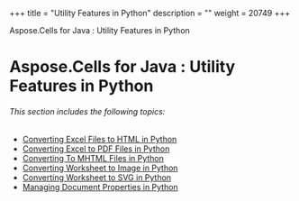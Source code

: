 +++
title = "Utility Features in Python" 
description = "" 
weight = 20749 
+++

Aspose.Cells for Java : Utility Features in Python  

# Aspose.Cells for Java : Utility Features in Python


###### This section includes the following topics:  

*   [Converting Excel Files to HTML in Python](https://docs2.aspose.com/cells/java/plugins/asposecellsjavaforpython/pythonprogrammersguide/workingwithfilesinpython/utilityfeaturesinpython/converting+excel+files+to+html+in+python)
*   [Converting Excel to PDF Files in Python](https://docs2.aspose.com/cells/java/plugins/asposecellsjavaforpython/pythonprogrammersguide/workingwithfilesinpython/utilityfeaturesinpython/converting+excel+to+pdf+files+in+python)
*   [Converting To MHTML Files in Python](https://docs2.aspose.com/cells/java/plugins/asposecellsjavaforpython/pythonprogrammersguide/workingwithfilesinpython/utilityfeaturesinpython/converting+to+mhtml+files+in+python)
*   [Converting Worksheet to Image in Python](https://docs2.aspose.com/cells/java/plugins/asposecellsjavaforpython/pythonprogrammersguide/workingwithfilesinpython/utilityfeaturesinpython/converting+worksheet+to+image+in+python)
*   [Converting Worksheet to SVG in Python](https://docs2.aspose.com/cells/java/plugins/asposecellsjavaforpython/pythonprogrammersguide/workingwithfilesinpython/utilityfeaturesinpython/converting+worksheet+to+svg+in+python)
*   [Managing Document Properties in Python](https://docs2.aspose.com/cells/java/plugins/asposecellsjavaforpython/pythonprogrammersguide/workingwithfilesinpython/utilityfeaturesinpython/managing+document+properties+in+python)

